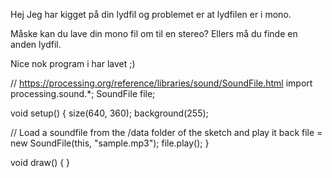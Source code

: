 Hej 
Jeg har kigget på din lydfil og problemet er at lydfilen er i mono.

Måske kan du lave din mono fil om til en stereo? Ellers må du finde en anden lydfil.

Nice nok program i har lavet ;)



// https://processing.org/reference/libraries/sound/SoundFile.html
import processing.sound.*;
SoundFile file;

void setup() {
  size(640, 360);
  background(255);
    
  // Load a soundfile from the /data folder of the sketch and play it back
  file = new SoundFile(this, "sample.mp3");
  file.play();
}      

void draw() {
}
